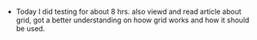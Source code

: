 - Today I did testing for about 8 hrs. also viewd and read article about grid, got a better understanding on hoow grid works and how it should be used. 